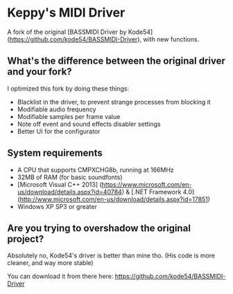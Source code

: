 # Keppy's MIDI Driver
A fork of the original [BASSMIDI Driver by Kode54] (https://github.com/kode54/BASSMIDI-Driver), with new functions.

## What's the difference between the original driver and your fork?
I optimized this fork by doing these things:
- Blacklist in the driver, to prevent strange processes from blocking it
- Modifiable audio frequency
- Modifiable samples per frame value
- Note off event and sound effects disabler settings
- Better UI for the configurator

## System requirements
- A CPU that supports CMPXCHG8b, running at 166MHz
- 32MB of RAM (for basic soundfonts)
- [Microsoft Visual C++ 2013] (https://www.microsoft.com/en-us/download/details.aspx?id=40784) & [.NET Framework 4.0] (http://www.microsoft.com/en-us/download/details.aspx?id=17851)
- Windows XP SP3 or greater

## Are you trying to overshadow the original project?
Absolutely no, Kode54's driver is better than mine tho. (His code is more cleaner, and way more stable)

You can download it from there here: https://github.com/kode54/BASSMIDI-Driver
